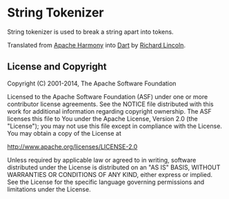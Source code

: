 String Tokenizer
================

String tokenizer is used to break a string apart into tokens.

Translated from
[Apache Harmony](http://svn.apache.org/repos/asf/harmony/enhanced/classlib/trunk/modules/luni/src/main/java/java/util/StringTokenizer.java)
into [Dart](https://dartlang.org) by [Richard Lincoln](https://github.com/rwl/).

License and Copyright
---------------------

Copyright (C) 2001-2014, The Apache Software Foundation  

Licensed to the Apache Software Foundation (ASF) under one or more
contributor license agreements.  See the NOTICE file distributed with
this work for additional information regarding copyright ownership.
The ASF licenses this file to You under the Apache License, Version 2.0
(the "License"); you may not use this file except in compliance with
the License.  You may obtain a copy of the License at

   http://www.apache.org/licenses/LICENSE-2.0

Unless required by applicable law or agreed to in writing, software
distributed under the License is distributed on an "AS IS" BASIS,
WITHOUT WARRANTIES OR CONDITIONS OF ANY KIND, either express or implied.
See the License for the specific language governing permissions and
limitations under the License.